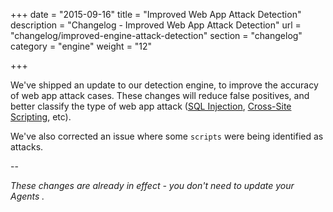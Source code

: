 +++
date = "2015-09-16"
title = "Improved Web App Attack Detection"
description = "Changelog - Improved Web App Attack Detection"
url = "changelog/improved-engine-attack-detection"
section = "changelog"
category = "engine"
weight = "12"

+++

We've shipped an update to our detection engine, to improve the accuracy of web app attack cases. These changes will reduce false positives, and better classify the type of web app attack ([SQL Injection](https://docs.barricade.io/security-guide/#web-app-attack), [Cross-Site Scripting](https://docs.barricade.io/security-guide/#xss), etc).

We've also corrected an issue where some `scripts` were being identified as attacks.

--  

_These changes are already in effect - you don't need to update your Agents ._